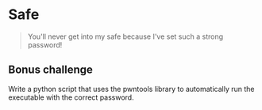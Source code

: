 # Safe

> You'll never get into my safe because I've set such a strong password!

## Bonus challenge

Write a python script that uses the pwntools library to automatically run the executable with the
correct password.

